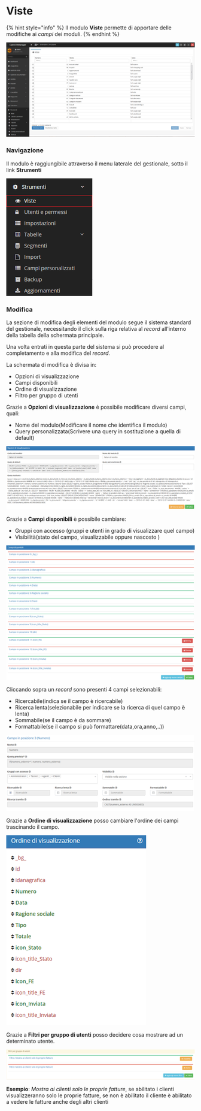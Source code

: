 # Viste

{% hint style="info" %}
Il modulo **Viste** permette di apportare delle modifiche ai _campi_ dei moduli.
{% endhint %}

![Screenshot interfaccia viste](../../../.gitbook/assets/screenviste.PNG)

### Navigazione

Il modulo è raggiungibile attraverso il menu laterale del gestionale, sotto il link **Strumenti**

![Screenshot navigazione viste](../../../.gitbook/assets/navigazioneviste.PNG)

### Modifica

La sezione di modifica degli elementi del modulo segue il sistema standard del gestionale, necessitando il click sulla riga relativa al _record_ all'interno della tabella della schermata principale.

Una volta entrati in questa parte del sistema si può procedere al completamento e alla modifica del _record._ 

La schermata di modifica è divisa in:

* Opzioni di visualizzazione
* Campi disponibili
* Ordine di visualizzazione
* Filtro per gruppo di utenti 

Grazie a **Opzioni di visualizzazione** è possibile modificare diversi campi, quali:

* Nome del modulo\(Modificare il nome che identifica il modulo\)
* Query personalizzata\(Scrivere una query in sostituzione a quella di default\)

![Screenshot opzioni di visualizzazione viste](../../../.gitbook/assets/opzionidivisualizzazione%20%281%29%20%281%29%20%281%29%20%281%29.PNG)

Grazie a **Campi disponibili** è possibile cambiare:

* Gruppi con accesso \(gruppi e utenti in grado di visualizzare quel campo\)
* Visibilità\(stato del campo, visualizzabile oppure nascosto \)

![Screenshot campi disponibili viste](../../../.gitbook/assets/campidisponibili.PNG)

Cliccando sopra un _record_ sono presenti 4 campi selezionabili:

* Ricercabile\(indica se il campo è ricercabile\)
* Ricerca lenta\(selezionabile per indicare se la ricerca di quel campo è lenta\)
* Sommabile\(se il campo è da sommare\)
* Formattabile\(se il campo si può formattare\(data,ora,anno,..\)\)

![Screenshot modifica campo](../../../.gitbook/assets/campidisponibili1%20%281%29%20%281%29.PNG)

Grazie a **Ordine di visualizzazione** posso cambiare l'ordine dei campi trascinando il campo.

![Screenshot ordine di visualizzazione](../../../.gitbook/assets/ordinedivisualizzazione.PNG)

Grazie a **Filtri per gruppo di utenti** posso decidere cosa mostrare ad un determinato utente.

![Screenshot filtri per gruppo di utenti](../../../.gitbook/assets/filtripergruppodiutenti.PNG)

**Esempio**: _Mostra ai clienti solo le proprie fatture_, se abilitato i clienti visualizzeranno solo le proprie fatture, se non è abilitato il cliente è abilitato a vedere le fatture anche degli altri clienti



